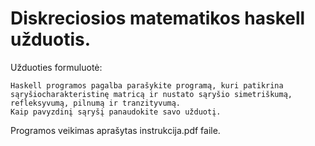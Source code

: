 # Diskreciosios matematikos haskell užduotis.
Užduoties formuluotė:

    Haskell programos pagalba parašykite programą, kuri patikrina
    sąryšiocharakteristinę matricą ir nustato sąryšio simetriškumą,
    refleksyvumą, pilnumą ir tranzityvumą.
    Kaip pavyzdinį sąryšį panaudokite savo užduotį.
    
Programos veikimas aprašytas instrukcija.pdf faile.
